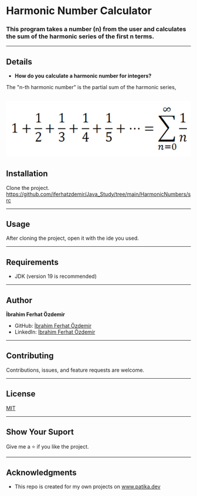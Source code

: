 # Harmonic Number Calculator
### This program takes a number (n) from the user and calculates the sum of the harmonic series of the first n terms.

---

## Details
* **How do you calculate a harmonic number for integers?**

The "n-th harmonic number" is the partial sum of the harmonic series,

![img.png](img.png)
---





## Installation
Clone the project.
https://github.com/iferhatzdemir/Java_Study/tree/main/HarmonicNumbers/src

---

## Usage
After cloning the project, open it with the ide you used.

---

## Requirements
* JDK (version 19 is recommended)

---

## Author
**İbrahim Ferhat Özdemir**

* GitHub: [İbrahim Ferhat Özdemir](https://github.com/iferhatzdemir)
* LinkedIn: [İbrahim Ferhat Özdemir](https://www.linkedin.com/in/ibrahim-ferhat-%C3%B6zdemir-4304b4139/
  )
---

## Contributing
Contributions, issues, and feature requests are welcome.

---

## License

[MIT](https://choosealicense.com/licenses/mit/)

---

## Show Your Suport
Give me a &#11088; if you like the project.

---

## Acknowledgments
* This repo is created for my own projects on www.patika.dev